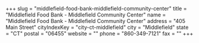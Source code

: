 +++
slug = "middlefield-food-bank-middlefield-community-center"
title = "Middlefield Food Bank - Middlefield Community Center"
name = "Middlefield Food Bank - Middlefield Community Center"
address = "405 Main Street"
cityIndexKey = "city-ct-middlefield"
city = "Middlefield"
state = "CT"
postal = "06455"
website = ""
phone = "860-349-7121"
fax = ""
+++
